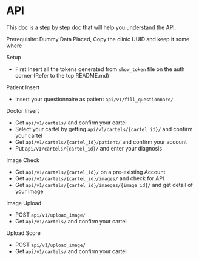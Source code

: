 # API
This doc is a step by step doc that will help you understand the API.

Prerequisite: Dummy Data Placed, Copy the clinic UUID and keep it some where

Setup
- First Insert all the tokens generated from `show_token` file on the auth corner (Refer to the top README.md)

Patient Insert
- Insert your questionnaire as patient `api/v1/fill_questionnare/`

Doctor Insert
- Get `api/v1/cartels/` and confirm your cartel
- Select your cartel by getting `api/v1/cartels/{cartel_id}/` and confirm your cartel
- Get `api/v1/cartels/{cartel_id}/patient/` and confirm your account
- Put `api/v1/cartels/{cartel_id}/` and enter your diagnosis

Image Check
- Get `api/v1/cartels/{cartel_id}/` on a pre-existing Account
- Get `api/v1/cartels/{cartel_id}/images/` and check for API
- Get `api/v1/cartels/{cartel_id}/imaeges/{image_id}/` and get detail of your image

Image Upload
- POST `api/v1/upload_image/`
- Get `api/v1/cartels/` and confirm your cartel

Upload Score
- POST `api/v1/upload_image/`
- Get `api/v1/cartels/` and confirm your cartel